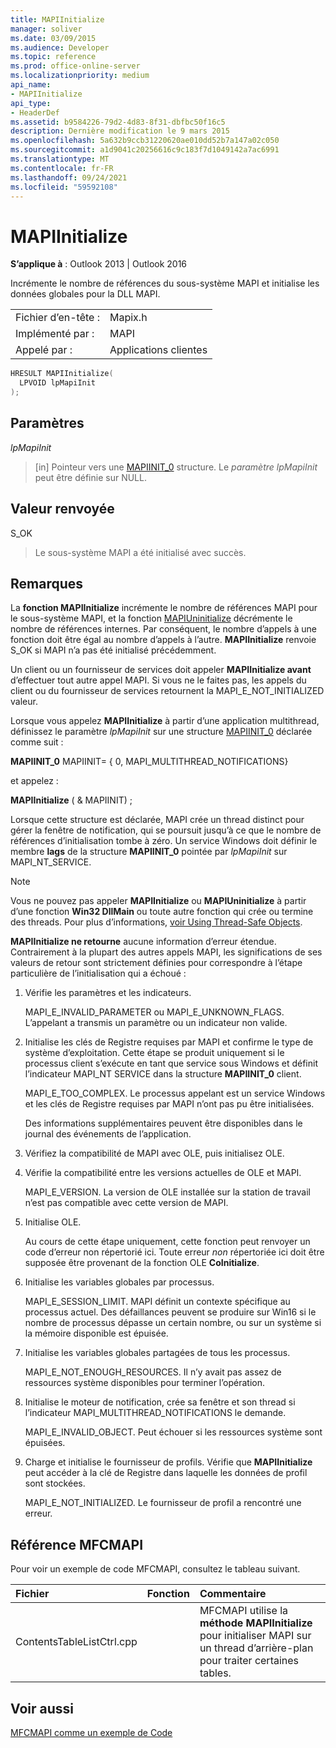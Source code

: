 ```yaml
---
title: MAPIInitialize
manager: soliver
ms.date: 03/09/2015
ms.audience: Developer
ms.topic: reference
ms.prod: office-online-server
ms.localizationpriority: medium
api_name:
- MAPIInitialize
api_type:
- HeaderDef
ms.assetid: b9584226-79d2-4d83-8f31-dbfbc50f16c5
description: Dernière modification le 9 mars 2015
ms.openlocfilehash: 5a632b9ccb31220620ae010dd52b7a147a02c050
ms.sourcegitcommit: a1d9041c20256616c9c183f7d1049142a7ac6991
ms.translationtype: MT
ms.contentlocale: fr-FR
ms.lasthandoff: 09/24/2021
ms.locfileid: "59592108"
---
```

# <a name="mapiinitialize"></a>MAPIInitialize

  
  
**S’applique à** : Outlook 2013 | Outlook 2016 
  
Incrémente le nombre de références du sous-système MAPI et initialise les données globales pour la DLL MAPI. 
  
|||
|:-----|:-----|
|Fichier d’en-tête :  <br/> |Mapix.h  <br/> |
|Implémenté par :  <br/> |MAPI  <br/> |
|Appelé par :  <br/> |Applications clientes  <br/> |
   
```cpp
HRESULT MAPIInitialize(
  LPVOID lpMapiInit
);
```

## <a name="parameters"></a>Paramètres

 _lpMapiInit_
  
> [in] Pointeur vers une [MAPIINIT_0](mapiinit_0.md) structure. Le  _paramètre lpMapiInit_ peut être définie sur NULL. 
    
## <a name="return-value"></a>Valeur renvoyée

S_OK 
  
> Le sous-système MAPI a été initialisé avec succès.
    
## <a name="remarks"></a>Remarques

La **fonction MAPIInitialize** incrémente le nombre de références MAPI pour le sous-système MAPI, et la fonction [MAPIUninitialize](mapiuninitialize.md) décrémente le nombre de références internes. Par conséquent, le nombre d’appels à une fonction doit être égal au nombre d’appels à l’autre. **MAPIInitialize** renvoie S_OK si MAPI n’a pas été initialisé précédemment. 
  
Un client ou un fournisseur de services doit appeler **MAPIInitialize avant** d’effectuer tout autre appel MAPI. Si vous ne le faites pas, les appels du client ou du fournisseur de services retournent la MAPI_E_NOT_INITIALIZED valeur. 
  
Lorsque vous appelez **MAPIInitialize** à partir d’une application multithread, définissez le paramètre  _lpMapiInit_ sur une structure [MAPIINIT_0](mapiinit_0.md) déclarée comme suit : 
  
 **MAPIINIT_0** MAPIINIT= { 0, MAPI_MULTITHREAD_NOTIFICATIONS} 
  
et appelez : 
  
 **MAPIInitialize** ( &amp; MAPIINIT) ; 
  
Lorsque cette structure est déclarée, MAPI crée un thread distinct pour gérer la fenêtre de notification, qui se poursuit jusqu’à ce que le nombre de références d’initialisation tombe à zéro. Un service Windows doit définir le membre **lags** de la structure **MAPIINIT_0** pointée par _lpMapiInit_ sur MAPI_NT_SERVICE. 
  
> [!NOTE]
> Vous ne pouvez pas appeler **MAPIInitialize** ou **MAPIUninitialize** à partir d’une fonction **Win32 DllMain** ou toute autre fonction qui crée ou termine des threads. Pour plus d’informations, [voir Using Thread-Safe Objects](using-thread-safe-objects.md). 
  
 **MAPIInitialize ne retourne** aucune information d’erreur étendue. Contrairement à la plupart des autres appels MAPI, les significations de ses valeurs de retour sont strictement définies pour correspondre à l’étape particulière de l’initialisation qui a échoué : 
  
1. Vérifie les paramètres et les indicateurs.
    
    MAPI_E_INVALID_PARAMETER ou MAPI_E_UNKNOWN_FLAGS. L’appelant a transmis un paramètre ou un indicateur non valide.
    
2. Initialise les clés de Registre requises par MAPI et confirme le type de système d’exploitation. Cette étape se produit uniquement si le processus client s’exécute en tant que service sous Windows et définit l’indicateur MAPI_NT SERVICE dans la structure **MAPIINIT_0** client. 
    
    MAPI_E_TOO_COMPLEX. Le processus appelant est un service Windows et les clés de Registre requises par MAPI n’ont pas pu être initialisées. 
    
    Des informations supplémentaires peuvent être disponibles dans le journal des événements de l’application.
    
3. Vérifiez la compatibilité de MAPI avec OLE, puis initialisez OLE.
    
1. Vérifie la compatibilité entre les versions actuelles de OLE et MAPI. 
    
    MAPI_E_VERSION. La version de OLE installée sur la station de travail n’est pas compatible avec cette version de MAPI.
    
2. Initialise OLE. 
    
    Au cours de cette étape uniquement, cette fonction peut renvoyer un code d’erreur non répertorié ici. Toute erreur  _non_ répertoriée ici doit être supposée être provenant de la fonction OLE **CoInitialize**.
    
4. Initialise les variables globales par processus.
    
    MAPI_E_SESSION_LIMIT. MAPI définit un contexte spécifique au processus actuel. Des défaillances peuvent se produire sur Win16 si le nombre de processus dépasse un certain nombre, ou sur un système si la mémoire disponible est épuisée.
    
5. Initialise les variables globales partagées de tous les processus.
    
    MAPI_E_NOT_ENOUGH_RESOURCES. Il n’y avait pas assez de ressources système disponibles pour terminer l’opération.
    
6. Initialise le moteur de notification, crée sa fenêtre et son thread si l’indicateur MAPI_MULTITHREAD_NOTIFICATIONS le demande. 
    
    MAPI_E_INVALID_OBJECT. Peut échouer si les ressources système sont épuisées. 
    
7. Charge et initialise le fournisseur de profils. Vérifie que **MAPIInitialize** peut accéder à la clé de Registre dans laquelle les données de profil sont stockées. 
    
    MAPI_E_NOT_INITIALIZED. Le fournisseur de profil a rencontré une erreur. 
    
## <a name="mfcmapi-reference"></a>Référence MFCMAPI

Pour voir un exemple de code MFCMAPI, consultez le tableau suivant.
  
|**Fichier**|**Fonction**|**Commentaire**|
|:-----|:-----|:-----|
|ContentsTableListCtrl.cpp  <br/> ||MFCMAPI utilise la **méthode MAPIInitialize** pour initialiser MAPI sur un thread d’arrière-plan pour traiter certaines tables.  <br/> |
   
## <a name="see-also"></a>Voir aussi



[MFCMAPI comme un exemple de Code](mfcmapi-as-a-code-sample.md)

